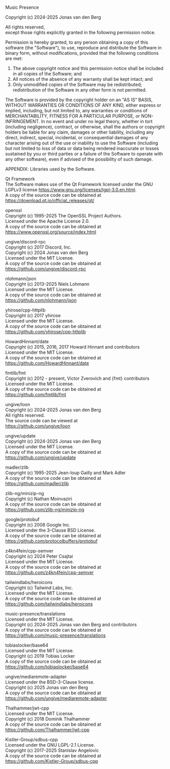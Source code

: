 Music Presence

Copyright (c) 2024-2025 Jonas van den Berg

All rights reserved,  
except those rights explicitly granted in the following permission notice.

Permission is hereby granted, to any person obtaining a copy of this software
(the "Software"), to use, reproduce and distribute the Software in binary
form, without modifications, provided that the following conditions are met:

1. The above copyright notice and this permission notice shall be included in
   all copies of the Software; and
2. All notices of the absence of any warranty shall be kept intact; and
3. Only unmodified copies of the Software may be redistributed; redistribution
   of the Software in any other form is not permitted.

The Software is provided by the copyright holder on an "AS IS" BASIS, WITHOUT
WARRANTIES OR CONDITIONS OF ANY KIND, either express or implied, including, but
not limited to, any warranties or conditions of MERCHANTABILITY, FITNESS FOR A
PARTICULAR PURPOSE, or NON-INFRINGEMENT. In no event and under no legal theory,
whether in tort (including negligence), contract, or otherwise, shall the
authors or copyright holders be liable for any claim, damages or other
liability, including any direct, indirect, special, incidental, or
consequential damages of any character arising out of the use or inability to
use the Software (including but not limited to loss of data or data being
rendered inaccurate or losses sustained by you or third parties or a failure of
the Software to operate with any other software), even if advised of the
possibility of such damage.

APPENDIX: Libraries used by the Software.

Qt Framework  
The Software makes use of the Qt Framework licensed under the
GNU LGPLv3 license <https://www.gnu.org/licenses/lgpl-3.0.en.html>.  
A copy of the source code can be obtained at  
    <https://download.qt.io/official_releases/qt/>

openssl  
Copyright (c) 1995-2025 The OpenSSL Project Authors.  
Licensed under the Apache License 2.0.  
A copy of the source code can be obtained at  
    <https://www.openssl.org/source/index.html>

ungive/discord-rpc  
Copyright (c) 2017 Discord, Inc.  
Copyright (c) 2024 Jonas van den Berg  
Licensed under the MIT License.  
A copy of the source code can be obtained at  
    <https://github.com/ungive/discord-rpc>

nlohmann/json  
Copyright (c) 2013-2025 Niels Lohmann  
Licensed under the MIT License.  
A copy of the source code can be obtained at  
    <https://github.com/nlohmann/json>

yhirose/cpp-httplib  
Copyright (c) 2017 yhirose  
Licensed under the MIT License.  
A copy of the source code can be obtained at  
    <https://github.com/yhirose/cpp-httplib>

HowardHinnant/date  
Copyright (c) 2015, 2016, 2017 Howard Hinnant and contributors  
Licensed under the MIT License.  
A copy of the source code can be obtained at  
    <https://github.com/HowardHinnant/date>

fmtlib/fmt  
Copyright (c) 2012 - present, Victor Zverovich and {fmt} contributors  
Licensed under the MIT License.  
A copy of the source code can be obtained at  
    <https://github.com/fmtlib/fmt>

ungive/loon  
Copyright (c) 2024-2025 Jonas van den Berg  
All rights reserved.  
The source code can be viewed at  
    <https://github.com/ungive/loon>

ungive/update  
Copyright (c) 2024-2025 Jonas van den Berg  
Licensed under the MIT License.  
A copy of the source code can be obtained at  
    <https://github.com/ungive/update>

madler/zlib  
Copyright (c) 1995-2025 Jean-loup Gailly and Mark Adler  
A copy of the source code can be obtained at  
    <https://github.com/madler/zlib>

zlib-ng/minizip-ng  
Copyright (c) Nathan Moinvaziri  
A copy of the source code can be obtained at  
    <https://github.com/zlib-ng/minizip-ng>

google/protobuf  
Copyright (c) 2008 Google Inc.  
Licensed under the 3-Clause BSD License.  
A copy of the source code can be obtained at  
    <https://github.com/protocolbuffers/protobuf>

z4kn4fein/cpp-semver  
Copyright (c) 2024 Peter Csajtai  
Licensed under the MIT License.  
A copy of the source code can be obtained at  
    <https://github.com/z4kn4fein/cpp-semver>

tailwindlabs/heroicons  
Copyright (c) Tailwind Labs, Inc.  
Licensed under the MIT License.  
A copy of the source code can be obtained at  
    <https://github.com/tailwindlabs/heroicons>

music-presence/translations  
Licensed under the MIT License.  
Copyright (c) 2024-2025 Jonas van den Berg and contributors  
A copy of the source code can be obtained at  
    <https://github.com/music-presence/translations>

tobiaslocker/base64  
Licensed under the MIT License.  
Copyright (c) 2019 Tobias Locker  
A copy of the source code can be obtained at  
    <https://github.com/tobiaslocker/base64>

ungive/mediaremote-adapter  
Licensed under the BSD-3-Clause license.  
Copyright (c) 2025 Jonas van den Berg  
A copy of the source code can be obtained at  
    <https://github.com/ungive/mediaremote-adapter>

Thalhammer/jwt-cpp  
Licensed under the MIT License.  
Copyright (c) 2018 Dominik Thalhammer  
A copy of the source code can be obtained at  
    <https://github.com/Thalhammer/jwt-cpp>

Kistler-Group/sdbus-cpp  
Licensed under the GNU LGPL-2.1 License.  
Copyright (c) 2017-2025 Stanislav Angelovic  
A copy of the source code can be obtained at  
    <https://github.com/Kistler-Group/sdbus-cpp>
